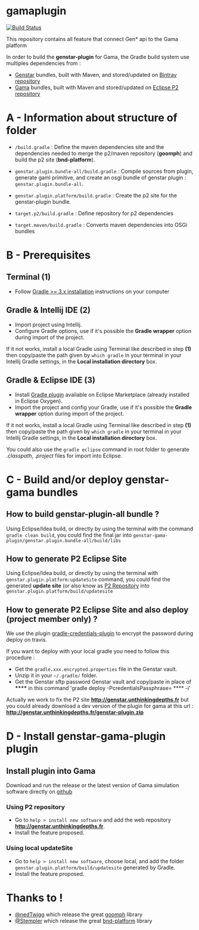 # gamaplugin

[![Build Status](https://travis-ci.org/ANRGenstar/gamaplugin.svg?branch=master)](https://travis-ci.org/ANRGenstar/gamaplugin)

This repository contains all feature that connect Gen* api to the Gama platform

In order to build the **genstar-plugin** for Gama, the Gradle build system use multiples dependencies from :
- [Genstar](https://github.com/ANRGenstar/genstar) bundles, built with Maven, and stored/updated on [Bintray repository](https://bintray.com/anrgenstar)
- [Gama](https://github.com/gama-platform/) bundles, built with Maven and stored/updated on [Eclipse P2 repository](http://gama-platform.org/updates/)

# A - Information about structure of folder

- `/build.gradle` : Define the maven dependencies site and the dependencies needed to merge the p2/maven repository  (__goomph__) and build the p2 site (__bnd-platform__). 

- `genstar.plugin.bundle-all/build.gradle` : Compile sources from plugin, generate gaml primitive, and create an osgi bundle of genstar plugin : `genstar.plugin.bundle-all`.

- `genstar.plugin.platform/build.gradle` : Create the p2 site for the genstar-plugin bundle.

- `target.p2/build.gradle` : Define repository for p2 dependencies

- `target.maven/build.gradle` : Converts maven dependencies into OSGi bundles

# B - Prerequisites

## Terminal (1)

- Follow [Gradle >= 3.x installation](https://docs.gradle.org/current/userguide/installation.html) instructions on your computer

## Gradle & Intellij IDE (2)

- Import project using Intellij.
- Configure Gradle options, use if it's possible the **Gradle wrapper** option during import of the project.

If it not works, install a local Gradle using Terminal like described in step **(1)**
then copy/paste the path given by `which gradle` in your terminal in your Intellij Gradle settings, in the **Local installation directory** box.

## Gradle & Eclipse IDE (3)

- Install [Gradle plugin](https://projects.eclipse.org/projects/tools.buildship) available on Eclipse Marketplace (already installed in Eclipse Oxygen).
- Import the project and config your Gradle, use if it's possible the **Gradle wrapper** option during import of the project.

If it not works, install a local Gradle using Terminal like described in step **(1)**
then copy/paste the path given by `which gradle` in your terminal in your Intellij Gradle settings, in the **Local installation directory** box.

You could also use the `gradle eclipse` command in root folder to generate *.classpath*, *.project* files for import into Eclipse.

# C - Build and/or deploy genstar-gama bundles

## How to build genstar-plugin-all bundle ?

Using Eclipse/Idea build, or directly by using the terminal with the command `gradle clean build`,
you could find the final jar into `genstar-gama-plugin/genstar.plugin.bundle-all/build/libs`

## How to generate P2 Eclipse Site

Using Eclipse/Idea build, or directly by using the terminal with `genstar.plugin.platform:updateSite` command,
you could find the generated **update site** (or also know as [P2 Repository](http://www.vogella.com/tutorials/EclipseP2Update/article.html#creating-p2-update-sites)
into `genstar.plugin.platform/build/updatesite`

## How to generate P2 Eclipse Site and also deploy (project member only) ?

We use the plugin [gradle-credentials-plugin](https://github.com/etiennestuder/gradle-credentials-plugin) to encrypt the password during deploy on travis.

If you want to deploy with your local gradle you need to follow this procedure :

- Get the `gradle.xxx.encrypted.properties` file in the Genstar vault.
- Unzip it in your `~/.gradle/` folder.
- Get the Genstar sftp password Genstar vault and copy/paste in place of __****__ in this command 'gradle deploy -PcredentialsPassphrase= **** -i'

Actually we work to fix the P2 site __http://genstar.unthinkingdepths.fr__ but you could already
download a dev version of the plugin for gama at this url : __http://genstar.unthinkingdepths.fr/genstar-plugin.zip__

# D - Install genstar-gama-plugin plugin

## Install plugin into Gama

Download and run the release or the latest version of Gama simulation software directly on [github](https://github.com/gama-platform/gama/releases)

### Using P2 repository

- Go to `help > install new software` and add the web repository __http://genstar.unthinkingdepths.fr__.
- Install the feature proposed. 

### Using local updateSite


- Go to `help > install new software`, choose local, and add the folder `genstar.plugin.platform/build/updatesite` generated by Gradle.
- Install the feature proposed.

# Thanks to !

- [@nedTwigg](https://github.com/nedtwigg) which release the great [goomph](https://github.com/diffplug/goomph) library
- [@Stempler](https://github.com/stempler) which release the great [bnd-platform](https://github.com/stempler/bnd-platform) library